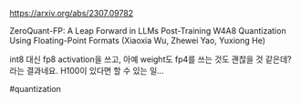 https://arxiv.org/abs/2307.09782

ZeroQuant-FP: A Leap Forward in LLMs Post-Training W4A8 Quantization Using Floating-Point Formats (Xiaoxia Wu, Zhewei Yao, Yuxiong He)

int8 대신 fp8 activation을 쓰고, 아예 weight도 fp4를 쓰는 것도 괜찮을 것 같은데? 라는 결과네요. H100이 있다면 할 수 있는 일...

#quantization 